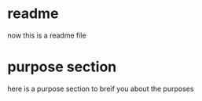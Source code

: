# readme
now this is a readme file 
# purpose section
here is a purpose section to breif you about the purposes